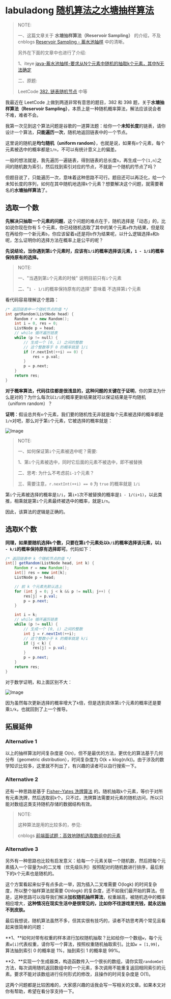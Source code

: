 # labuladong [随机算法之水塘抽样算法](https://mp.weixin.qq.com/s/DrBFYAZnPBgNNay2wjNU-A)

> NOTE: 
>
> 一、这篇文章关于 **水塘抽样算法（Reservoir Sampling）** 的介绍，不及 cnblogs [Reservoir Sampling - 蓄水池抽样](https://www.cnblogs.com/HappyAngel/archive/2011/02/07/1949762.html) 中的清晰。
>
> 另外在下面的文章中也进行了介绍: 
>
> 1、iteye [java-蓄水池抽样-要求从N个元素中随机的抽取k个元素，其中N无法确定](https://www.iteye.com/blog/bylijinnan-1468985)
>
> 二、原题: 
>
> LeetCode [382. 链表随机节点](https://leetcode.cn/problems/linked-list-random-node/) 中等
>
> 

我最近在 LeetCode 上做到两道非常有意思的题目，382 和 398 题，关于**水塘抽样算法（Reservoir Sampling）**，本质上是一种随机概率算法，解法应该说会者不难，难者不会。

我第一次见到这个算法问题是谷歌的一道算法题：给你一个**未知长度**的链表，请你设计一个算法，**只能遍历一次**，随机地返回链表中的一个节点。

这里说的随机是**均匀随机（uniform random）**，也就是说，如果有`n`个元素，每个元素被选中的概率都是`1/n`，不可以有统计意义上的偏差。

一般的想法就是，我先遍历一遍链表，得到链表的总长度`n`，再生成一个`[1,n]`之间的随机数为索引，然后找到索引对应的节点，不就是一个随机的节点了吗？

但题目说了，只能遍历一次，意味着这种思路不可行。题目还可以再泛化，给一个未知长度的序列，如何在其中随机地选择`k`个元素？想要解决这个问题，就需要著名的**水塘抽样算法**了。

## 选取一个数

**先解决只抽取一个元素的问题**，这个问题的难点在于，随机选择是「动态」的，比如说你现在你有 5 个元素，你已经随机选取了其中的某个元素`a`作为结果，但是现在再给你一个新元素`b`，你应该留着`a`还是将`b`作为结果呢，以什么逻辑选择`a`和`b`呢，怎么证明你的选择方法在概率上是公平的呢？

**先说结论，当你遇到第`i`个元素时，应该有`1/i`的概率选择该元素，`1 - 1/i`的概率保持原有的选择。**

> NOTE: 
>
> 一、"当遇到第`i`个元素的时候" 说明目前只有`i`个元素
>
> 二、"`1 - 1/i`的概率保持原有的选择" 意味着 不选择第`i`个元素

看代码容易理解这个思路：

```C++
/* 返回链表中一个随机节点的值 */
int getRandom(ListNode head) {
    Random r = new Random();
    int i = 0, res = 0;
    ListNode p = head;
    // while 循环遍历链表
    while (p != null) {
        // 生成一个 [0, i) 之间的整数
        // 这个整数等于 0 的概率就是 1/i
        if (r.nextInt(++i) == 0) {
            res = p.val;
        }
        p = p.next;
    }
    return res;
}
```

**对于概率算法，代码往往都是很浅显的，这种问题的关键在于证明**，你的算法为什么是对的？为什么每次以`1/i`的概率更新结果就可以保证结果是平均随机（uniform random）？

**证明**：假设总共有`n`个元素，我们要的随机性无非就是每个元素被选择的概率都是`1/n`对吧，那么对于第`i`个元素，它被选择的概率就是：

![Image](https://mmbiz.qpic.cn/sz_mmbiz_png/gibkIz0MVqdGYxYy2SNqkziaZXmMRsaHTvQHXAgAP7WvHosLfl7BxQlGfpPXicBy2svB0qTbfu7OyfALgqLloNcBw/640?wx_fmt=png&tp=webp&wxfrom=5&wx_lazy=1&wx_co=1)

> NOTE: 
>
> 一、如何保证第`i`个元素被选中呢？需要:
>
> 1、第`i`个元素被选中，同时它后面的元素不被选中，即不被替换
>
> 二、思考: 为什么不考虑前`i-1`个元素？
>
> 三、需要注意，`r.nextInt(++i) == 0` 为 `true` 的概率就是 `1/i`
>
> 

第`i`个元素被选择的概率是`1/i`，第`i+1`次不被替换的概率是`1 - 1/(i+1)`，以此类推，相乘就是第`i`个元素最终被选中的概率，就是`1/n`。

因此，该算法的逻辑是正确的。

## 选取K个数

**同理，如果要随机选择`k`个数，只要在第`i`个元素处以`k/i`的概率选择该元素，以`1 - k/i`的概率保持原有选择即可**。代码如下：

```Java
/* 返回链表中 k 个随机节点的值 */
int[] getRandom(ListNode head, int k) {
    Random r = new Random();
    int[] res = new int[k];
    ListNode p = head;

    // 前 k 个元素先默认选上
    for (int j = 0; j < k && p != null; j++) {
        res[j] = p.val;
        p = p.next;
    }

    int i = k;
    // while 循环遍历链表
    while (p != null) {
        // 生成一个 [0, i) 之间的整数
        int j = r.nextInt(++i);
        // 这个整数小于 k 的概率就是 k/i
        if (j < k) {
            res[j] = p.val;
        }
        p = p.next;
    }
    return res;
}
```

对于数学证明，和上面区别不大：

![Image](https://mmbiz.qpic.cn/sz_mmbiz_png/gibkIz0MVqdGYxYy2SNqkziaZXmMRsaHTv2kUHyoP1J1m8m6RP3ibO8e6w4P6gEWdy9rsfIovArWgDxS2uficF7lCw/640?wx_fmt=png&tp=webp&wxfrom=5&wx_lazy=1&wx_co=1)

因为虽然每次更新选择的概率增大了`k`倍，但是选到具体第`i`个元素的概率还是要乘`1/k`，也就回到了上一个推导。





## 拓展延伸

### Alternative 1

以上的抽样算法时间复杂度是 O(n)，但不是最优的方法，更优化的算法基于几何分布（geometric distribution），时间复杂度为 O(k + klog(n/k))。由于涉及的数学知识比较多，这里就不列出了，有兴趣的读者可以自行搜索一下。



### Alternative 2

还有一种思路是基于 [Fisher–Yates 洗牌算法](http://mp.weixin.qq.com/s?__biz=MzAxODQxMDM0Mw==&mid=2247484503&idx=1&sn=e30ef74eb16ad385c16681cd6dfe15cf&chksm=9bd7fa5faca07349c6877bc69f9a27e13585f2c5ed2237ad37ac5b272611039391acc1dcd33d&scene=21#wechat_redirect) 的。随机抽取`k`个元素，等价于对所有元素洗牌，然后选取前`k`个。只不过，洗牌算法需要对元素的随机访问，所以只能对数组这类支持随机存储的数据结构有效。

> NOTE: 
>
> 这种算法是用的比较多的，参见: 
>
> cnblogs [前端面试题：高效地随机选取数组中的元素](https://www.cnblogs.com/Wayou/p/get_random_subset_from_an_array.html)



### Alternative 3

另外有一种思路也比较有启发意义：给每一个元素关联一个随机数，然后把每个元素插入一个容量为`k`的二叉堆（优先级队列）按照配对的随机数进行排序，最后剩下的`k`个元素也是随机的。

这个方案看起来似乎有点多此一举，因为插入二叉堆需要 O(logk) 的时间复杂度，所以整个抽样算法就需要 O(nlogk) 的复杂度，还不如我们最开始的算法。但是，这种思路可以指导我们解决**加权随机抽样算法**，权重越高，被随机选中的概率相应增大，**这种情况在现实生活中是很常见的，比如你不往游戏里充钱，就永远抽不到皮肤。**



最后我想说，随机算法虽然不多，但其实很有技巧的，读者不妨思考两个常见且看起来很简单的问题：

**1、**如何对带有权重的样本进行加权随机抽取？比如给你一个数组`w`，每个元素`w[i]`代表权重，请你写一个算法，按照权重随机抽取索引。比如`w = [1,99]`，算法抽到索引 0 的概率是 1%，抽到索引 1 的概率是 99%。

**2、**实现一个生成器类，构造函数传入一个很长的数组，请你实现`randomGet`方法，每次调用随机返回数组中的一个元素，多次调用不能重复返回相同索引的元素。要求不能对该数组进行任何形式的修改，且操作的时间复杂度是 O(1)。



这两个问题都是比较困难的，大家感兴趣的话我会写一写相关的文章。如果本文对你有帮助，希望在看分享支持一下。
